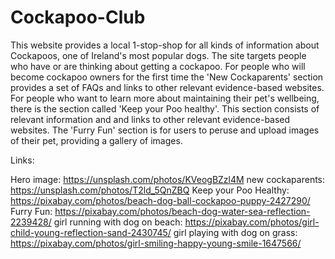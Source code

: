 # Cockapoo-Club

This website provides a local 1-stop-shop for all kinds of information about Cockapoos, one of Ireland's most popular dogs. 
The site targets people who have or are thinking about getting a cockapoo. 
For people who will become cockapoo owners for the first time the 'New Cockaparents' section provides a set of FAQs and links to other relevant evidence-based websites.
For people who want to learn more about maintaining their pet's wellbeing, there is the section called 'Keep your Poo healthy'. This section consists of relevant information and and links to other relevant evidence-based websites.
The 'Furry Fun' section is for users to peruse and upload images of their pet, providing a gallery of images. 





Links:

Hero image: https://unsplash.com/photos/KVeogBZzl4M 
new cockaparents: https://unsplash.com/photos/T2ld_5QnZBQ 
Keep your Poo Healthy: https://pixabay.com/photos/beach-dog-ball-cockapoo-puppy-2427290/ 
Furry Fun: https://pixabay.com/photos/beach-dog-water-sea-reflection-2239428/ 
girl running with dog on beach: https://pixabay.com/photos/girl-child-young-reflection-sand-2430745/
girl playing with dog on grass: https://pixabay.com/photos/girl-smiling-happy-young-smile-1647566/ 
